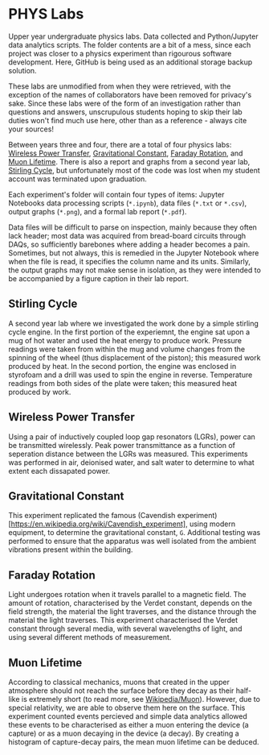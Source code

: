 # PHYS Labs

Upper year undergraduate physics labs. Data collected and Python/Jupyter data analytics scripts. The folder contents are a bit of a mess, since each project was closer to a physics experiment than rigourous software development. Here, GitHub is being used as an additional storage backup solution.  

These labs are unmodified from when they were retrieved, with the exception of the names of collaborators have been removed for privacy's sake. Since these labs were of the form of an investigation rather than questions and answers, unscrupulous students hoping to skip their lab duties won't find much use here, other than as a reference - always cite your sources!  

Between years three and four, there are a total of four physics labs: [Wireless Power Transfer](#wireless-power-transfer), [Gravitational Constant](#gravitational-constant), [Faraday Rotation](#faraday-rotation), and [Muon Lifetime](#muon-lifetime). There is also a report and graphs from a second year lab, [Stirling Cycle](#stirling-cycle), but unfortunately most of the code was lost when my student account was terminated upon graduation.  

Each experiment's folder will contain four types of items: Jupyter Notebooks data processing scripts (`*.ipynb`), data files (`*.txt` or `*.csv`), output graphs (`*.png`), and a formal lab report (`*.pdf`).  

Data files will be difficult to parse on inspection, mainly because they often lack header; most data was acquired from bread-board circuits through DAQs, so sufficiently barebones where adding a header becomes a pain. Sometimes, but not always, this is remedied in the Jupyter Notebook where when the file is read, it specifies the column name and its units. Similarly, the output graphs may not make sense in isolation, as they were intended to be accompanied by a figure caption in their lab report.  


## Stirling Cycle

A second year lab where we investigated the work done by a simple stirling cycle engine. In the first portion of the experiemnt, the engine sat upon a mug of hot water and used the heat energy to produce work. Pressure readings were taken from within the mug and volume changes from the spinning of the wheel (thus displacement of the piston); this measured work produced by heat. In the second portion, the engine was enclosed in styrofoam and a drill was used to spin the engine in reverse. Temperature readings from both sides of the plate were taken; this measured heat produced by work.


## Wireless Power Transfer

Using a pair of inductively coupled loop gap resonators (LGRs), power can be transmitted wirelessly. Peak power transmittance as a function of seperation distance between the LGRs was measured. This experiments was performed in air, deionised water, and salt water to determine to what extent each dissapated power.


## Gravitational Constant

This experiment replicated the famous (Cavendish experiment)[https://en.wikipedia.org/wiki/Cavendish_experiment], using modern equipment, to determine the gravitational constant, `G`. Additional testing was performed to ensure that the apparatus was well isolated from the ambient vibrations present within the building.


## Faraday Rotation

Light undergoes rotation when it travels parallel to a magnetic field. The amount of rotation, characterised by the Verdet constant, depends on the field strength, the material the light traverses, and the distance through the material the light traverses. This experiment characterised the Verdet constant through several media, with several wavelengths of light, and using several different methods of measurement.


## Muon Lifetime

According to classical mechanics, muons that created in the upper atmosphere should not reach the surface before they decay as their half-like is extremely short (to read more, see [Wikipedia/Muon](https://en.wikipedia.org/wiki/Muon)). However, due to special relativity, we are able to observe them here on the surface. This experiment counted events percieved and simple data analytics allowed these events to be characterised as either a muon entering the device (a capture) or as a muon decaying in the device (a decay). By creating a histogram of capture-decay pairs, the mean muon lifetime can be deduced.

